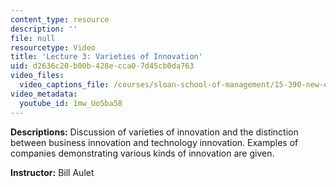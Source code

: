 ```yaml
---
content_type: resource
description: ''
file: null
resourcetype: Video
title: 'Lecture 3: Varieties of Innovation'
uid: d2636c20-b00b-428e-cca0-7d45cb0da763
video_files:
  video_captions_file: /courses/sloan-school-of-management/15-390-new-enterprises-spring-2013/video-tutorials/lecture-3/1mw_Uo5ba58.vtt
video_metadata:
  youtube_id: 1mw_Uo5ba58
---
```


**Descriptions:** Discussion of varieties of innovation and the distinction between business innovation and technology innovation. Examples of companies demonstrating various kinds of innovation are given.

**Instructor:** Bill Aulet